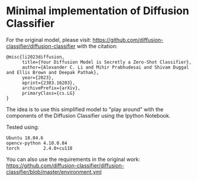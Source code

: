 # Minimal implementation of Diffusion Classifier 
For the original model, please visit: https://github.com/diffusion-classifier/diffusion-classifier with the citation:

```
@misc{li2023diffusion,
      title={Your Diffusion Model is Secretly a Zero-Shot Classifier}, 
      author={Alexander C. Li and Mihir Prabhudesai and Shivam Duggal and Ellis Brown and Deepak Pathak},
      year={2023},
      eprint={2303.16203},
      archivePrefix={arXiv},
      primaryClass={cs.LG}
}
```

The idea is to use this simplified model to "play around" with the components of the Diffusion Classifier using the Ipython Notebook.

Tested using:
```
Ubuntu 18.04.6
opencv-python 4.10.0.84
torch         2.4.0+cu118
```
You can also use the requirements in the original work: https://github.com/diffusion-classifier/diffusion-classifier/blob/master/environment.yml
